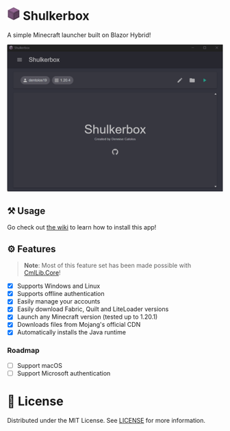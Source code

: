 <h1>
    <img src="docs/icon.png" alt="Icon" height="30">
    <span>Shulkerbox</span>
</h1>

A simple Minecraft launcher built on Blazor Hybrid!

![Demo](docs/demo.gif)

## ⚒️ Usage

Go check out [the wiki](https://github.com/dentolos19/Shulkerbox/wiki) to learn how to install this app!

## ⚙️ Features

> **Note**: Most of this feature set has been made possible with [CmlLib.Core](https://github.com/CmlLib/CmlLib.Core)!

- [x] Supports Windows and Linux
- [x] Supports offline authentication
- [x] Easily manage your accounts
- [x] Easily download Fabric, Quilt and LiteLoader versions
- [x] Launch any Minecraft version (tested up to 1.20.1)
- [x] Downloads files from Mojang's official CDN
- [x] Automatically installs the Java runtime

### Roadmap

- [ ] Support macOS
- [ ] Support Microsoft authentication

# 📜 License

Distributed under the MIT License. See [LICENSE](./LICENSE) for more information.